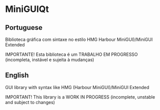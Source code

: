 # MiniGUIQt

## Portuguese

Biblioteca gráfica com sintaxe no estilo HMG Harbour MiniGUI)/MiniGUI Extended

IMPORTANTE!
Esta biblioteca é um TRABALHO EM PROGRESSO (incompleta, instável e sujeita à mudanças)

## English

GUI library with syntax like HMG (Harbour MiniGUI)/MiniGUI Extended

IMPORTANT!
This library is a WORK IN PROGRESS (incomplete, unstable and subject to changes)
